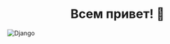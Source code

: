 <h1 align="center">Всем привет! 👋</h1>

![Django](https://img.shields.io/badge/django-%23092E20.svg?style=for-the-badge&logo=django&logoColor=white)
